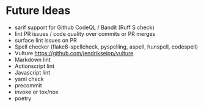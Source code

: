 # Future Ideas

- sarif support for Github CodeQL / Bandit (Ruff S check)
- lint PR issues / code quality over commits or PR merges
- surface lint issues on PR
- Spell checker (flake8-spellcheck, pyspelling, aspell, hunspell, codespell)
- Vulture https://github.com/jendrikseipp/vulture
- Markdown lint
- Actionscript lint
- Javascript lint
- yaml check
- precommit
- invoke or tox/nox
- poetry